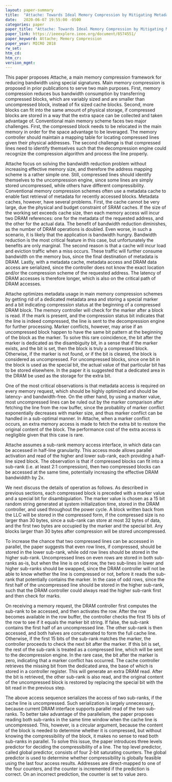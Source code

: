 ```yaml
---
layout: paper-summary
title:  "Attache: Towards Ideal Memory Compression by Mitigating Metadata Bandwidth Overheads"
date:   2020-06-07 19:55:00 -0500
categories: paper
paper_title: "Attache: Towards Ideal Memory Compression by Mitigating Metadata Bandwidth Overheads"
paper_link: https://ieeexplore.ieee.org/document/8574551/
paper_keyword: Attache; Memory Compression
paper_year: MICRO 2018
rw_set:
htm_cd:
htm_cr:
version_mgmt:
---
```


This paper proposes Attache, a main memory compression framework for reducing bandwidth using special signatures.
Main memory compression is proposed in prior publications to serve two main purposes. First, memory compression
reduces bus bandwidth consumption by transferring compressed blocks, which are variably sized and are smaller than
uncompressed block, instead of fix sized cache blocks. Second, more blocks can fit into the same amount of physical
storage, if compressed blocks are stored in a way that the extra space can be collected and taken advantage of.
Conventional main memory scheme faces two major challenges. First, the compressed block needs to be relocated in the 
main memory in order for the space advantage to be leveraged. The memory controller should maintain a mapping table
for locating compressed lines given their physical addresses. The second challenge is that compressed lines need to
identify themselves such that the decompression engine could recognize the compression algorithm and process the 
line properly.

Attache focus on solving the bandwidth reduction problem without increasing effective memory size, and therefore the address
mapping scheme is a rather simple one. Still, compressed lines should identify themselves to the uncompression engine,
since some lines are simply stored uncompressed, while others have different compressibility. 
Conventional memory compression schemes often use a metadata cache to enable fast retrieval of metadata for recently 
accessed blocks. Metadata caches, however, have several problems.
First, the cache cannot be very large, due the physical and budget constraint of SRAM caches. If the size of the working
set exceeds cache size, then each memory access will incur two DRAM references: one for the metadata of the requested
address, and the other for the actual data. The benefit of bandwidth reduction diminishes, as the number of DRAM operations
is doubled. Even worse, in such a scenario, it is likely that the application is bandwidth hungry. Bandwidth reduction
is the most critical feature in this case, but unfortunately the benefits are only marginal.
The second reason is that a cache will incur load and eviction traffic when a miss occurs. These traffic will further 
consume bandwidth on the memory bus, since the final destination of metadata is DRAM.
Lastly, with a metadata cache, metadata access and DRAM data access are serialized, since the controller does not know 
the exact location and/or the compression scheme of the requested address. The latency of DRAM accesses is therefore longer,
which is also on the critical path of DRAM accesses.

Attache optimizes metadata usage in main memory compression schemes by getting rid of a dedicated metadata area and 
storing a special marker and a bit indicating compression status at the beginning of a compressed DRAM block. 
The memory controller will check for the marker after a block is read. If the mark is present, and the compression status
bit indicates that the line is indeed compressed, the line is sent to the decompression engine for further 
processing. Marker conflicts, however, may arise if an uncompressed block happen to have the same bit pattern at the beginning
of the block as the marker. To solve this rare coincidence, the bit after the marker is dedicated as the disambiguity
bit, in a sense that if the marker exists, and the bit is set, then the block is truly a compressed block.
Otherwise, if the marker is not found, or if the bit is cleared, the block is considered as uncompressed.
For uncompressed blocks, since one bit in the block is used as the special bit, the actual value of that particular bit
has to be stored elsewhere. In the paper it is suggested that a dedicated area in the DRAM be used as the storage 
for the extra bit.

One of the most critical observations is that metadata access is required on every memory request, which should be highly
optimized and should be latency- and bandwidth-free.
On the other hand, by using a marker value, most uncompressed lines can be ruled out by the marker comparison after fetching
the line from the row buffer, since the probablity of marker conflict exponentially decreases with marker size, and thus 
marker conflict can be handled in a sub-optimal manner.
In Attache, when a marker conflict occurs, an extra memory access is made to fetch the extra bit to restore the original
content of the block. The performance cost of the extra access is negligible given that this case is rare.

Attache assumes a sub-rank memory access interface, in which data can be accessed in half-line granularity. This access
mode allows parallel activation and read of the higher and lower sub-rank, each providing a half-line sized block.
The observation is that if compressed blocks can fit into a sub-rank (i.e. at least 2:1 compression), then two compressed
blocks can be accessed at the same time, potentially increasing the effective DRAM bandwiddth by 2x.

We next discuss the details of operation as follows. As described in previous sections, each compressed block is preceded
with a marker value and a special bit for disambiguiation. The marker value is chosen as a 15 bit random string generated
at system initialization time, stored in the DRAM controller, and used throughout the power cycle. A block written back
from the LLC will be stored in the compressed form, if the compressed size is no larger than 30 bytes, since a sub-rank 
can store at most 32 bytes of data, and the first two bytes are occupied by the marker and the special bit. Any blocks
larger than 30 bytes after compression will be stored uncompressed.

To increase the chance that two compressed lines can be accessed in parallel, the paper suggests that even row lines,
if compressed, should be stored in the lower sub-rank, while odd row lines should be stored in the higher sub-rank.
Uncompressed lines on even rows are stored in both sub-ranks as-is, but when the line is on odd row, the two sub-lines
in lower and higher sub-ranks should be swapped, since the DRAM controller will not be able to know whether the line
is compressed or not, before it reads the sub-rank that potentially contains the marker. In the case of odd rows, since
the first half of the uncompressed line should be stored in the higher sub-rank, such that the DRAM controller could
always read the higher sub-rank first and then check for marks.

On receiving a memory request, the DRAM controller first computes the sub-rank to be accessed, and then activates the 
row. After the row becomes available in the row buffer, the controller checks the first 15 bits of the row to see
if it equals the marker bit string. If false, the sub-rank contains the first half of an uncompressed line. The other 
sub-rank is then accessed, and both halves are concatenated to form the full cache line. Otherwise, if the first 15 bits
of the sub-rank matches the marker, the controller proceeds to check the next bit after the marker. If this bit is set,
the rest of the sub-rank is treated as a compressed line, which will be sent to the decompression engine.
In the rare case, the bit after the marker is zero, indicating that a marker conflict has occurred. The cache controller
retrieves the missing bit from the dedicated area, the base of which is stored in a controller register.
This will generate an extra DRAM read. After the bit is retrieved, the other sub-rank is also read, and the original
content of the uncompressed block is restored by replacing the special bit with the bit read in the previous step.

The above access sequence serializes the access of two sub-ranks, if the cache line is uncompressed. Such serialization
is largely unnecessary, because current DRAM interface supports parallel read of the two sub-ranks. To better take 
advantage of the parallelism, the paper proposes reading both sub-ranks in the same time window when the cache line 
is uncompressed. This, however, is a circular argument, because the content of the block is needed to determine
whether it is compressed, but without knowing the compressibility of the block, it makes no sense to read both
sub-ranks in parallel.
To solve this issue, the paper introduces three levels predictor for deciding the compressibility of a line.
The top level predictor, called global predictor, consists of four 2-bit saturating counters. The global predictor
is used to determine whether compressibility is globally feasible using the last four access results. 
Addresses are direct-mapped to one of the four counters, and the counter is incremented if the prediction is correct. 
On an incorrect prediction, the counter is set to value zero.
